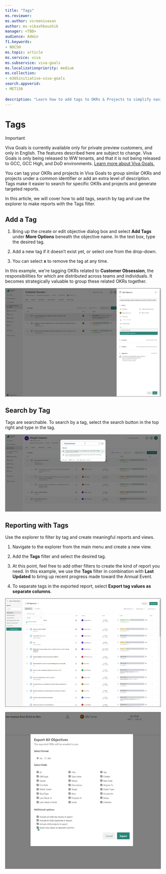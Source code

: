 ```yaml
---
title: "Tags"
ms.reviewer: 
ms.author: vsreenivasan
author: ms-vikashkoushik
manager: <TBD>
audience: Admin
f1.keywords:
- NOCSH
ms.topic: article
ms.service: viva
ms.subservice: viva-goals
ms.localizationpriority: medium
ms.collection:  
- m365initiative-viva-goals
search.appverid:
- MET150

description: "Learn how to add tags to OKRs & Projects to simplify navigation and reporting."
---
```


# Tags

> [!IMPORTANT]
> Viva Goals is currently available only for private preview customers, and only in English. The features described here are subject to change. Viva Goals is only being released to WW tenants, and that it is not being released to GCC, GCC High, and DoD environments. [Learn more about Viva Goals.](https://go.microsoft.com/fwlink/?linkid=2189933)

You can tag your OKRs and projects in Viva Goals to group similar OKRs and projects under a common identifier or add an extra level of description. Tags make it easier to search for specific OKRs and projects and generate targeted reports.
    
In this article, we will cover how to add tags, search by tag and use the explorer to make reports with the Tags filter.

## Add a Tag

1. Bring up the create or edit objective dialog box and select **Add Tags** under **More Options** beneath the objective name. In the text box, type the desired tag.

2. Add a new tag if it doesn’t exist yet, or select one from the drop-down.

3. You can select **x** to remove the tag at any time.

In this example, we're tagging OKRs related to **Customer Obsession**, the responsibilities for which are distributed across teams and individuals. It becomes strategically valuable to group these related OKRs together.

![add a tag](../media/goals/4/45/a.jpg)

## Search by Tag

Tags are searchable. To search by a tag, select the search button in the top right and type in the tag.

![search by tag](../media/goals/4/45/b.jpg)

## Reporting with Tags

Use the explorer to filter by tag and create meaningful reports and views.

1. Navigate to the explorer from the main menu and create a new view.

2. Add the **Tags** filter and select the desired tag.

3. At this point, feel free to add other filters to create the kind of report you need. In this example, we use the **Tags** filter in combination with **Last Updated** to bring up recent progress made toward the Annual Event.

4. To separate tags in the exported report, select **Export tag values as separate columns**.

![export report page](../media/goals/4/45/c.jpg)

![show tag as filter for export report](../media/goals/4/45/d.jpg)
